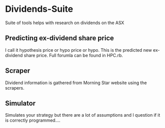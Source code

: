 # Dividends-Suite
Suite of tools helps with research on dividends on the ASX 

## Predicting ex-dividend share price
I call it hypothesis price or hypo price or hypo. This is the predicted new ex-dividend share price. Full forumla can be found in HPC.rb. 

## Scraper
Dividend information is gathered from Morning Star website using the scrapers. 

## Simulator 
Simulates your strategy but there are a lot of assumptions and I question if it is correctly programmed....
